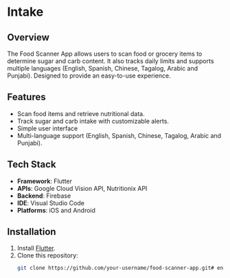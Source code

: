 # Intake

## Overview
The Food Scanner App allows users to scan food or grocery items to determine sugar and carb content. It also tracks daily limits and supports multiple languages (English, Spanish, Chinese, Tagalog, Arabic and Punjabi). Designed to provide an easy-to-use experience.

## Features
- Scan food items and retrieve nutritional data.
- Track sugar and carb intake with customizable alerts.
- Simple user interface
- Multi-language support (English, Spanish, Chinese, Tagalog, Arabic and Punjabi).

## Tech Stack
- **Framework**: Flutter
- **APIs**: Google Cloud Vision API, Nutritionix API
- **Backend**: Firebase
- **IDE**: Visual Studio Code
- **Platforms**: iOS and Android

## Installation
1. Install [Flutter](https://docs.flutter.dev/get-started/install).
2. Clone this repository:
   ```bash
   git clone https://github.com/your-username/food-scanner-app.git# ensulin
